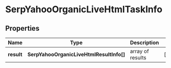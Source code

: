 # SerpYahooOrganicLiveHtmlTaskInfo

## Properties

| Name | Type | Description | Notes |
|------------ | ------------- | ------------- | -------------|
**result** | **SerpYahooOrganicLiveHtmlResultInfo[]** | array of results |[optional]|